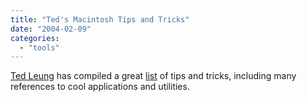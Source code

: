 ```yaml
---
title: "Ted's Macintosh Tips and Tricks"
date: "2004-02-09"
categories: 
  - "tools"
---
```


[Ted Leung](http://www.sauria.com/blog/2004/02/08#812) has compiled a great [list](http://www.sauria.com/blog/articles/mac-tips-and-tricks.html) of tips and tricks, including many references to cool applications and utilities.
